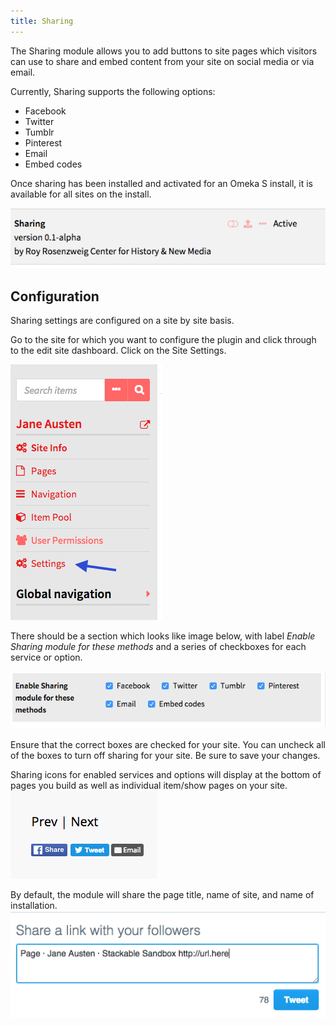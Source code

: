 ```yaml
---
title: Sharing
---
```

The Sharing module allows you to add buttons to site pages which  visitors can use to share and embed content from your site on social media or via email.

Currently, Sharing supports the following options:
- Facebook
- Twitter
- Tumblr
- Pinterest
- Email
- Embed codes

Once sharing has been installed and activated for an Omeka S install, it is available for all sites on the install. 

![Sharing module installed and activated in the general settings module page](../modules/modulesfiles/sharing1.png)

Configuration
--------------
Sharing settings are configured on a site by site basis. 

Go to the site for which you want to configure the plugin and click through to the edit site dashboard. Click on the Site Settings. 

![Left hand navigation options for sites: settings is at the bottom](../modules/modulesfiles/sharing2.png)

There should be a section which looks like image below, with label *Enable Sharing module for these methods* and a series of checkboxes for each service or option.

![Checkboxes for the sharing options listed above, in two rows](../modules/modulesfiles/sharing_options.png)

Ensure that the correct boxes are checked for your site. You can uncheck all of the boxes to turn off sharing for your site. Be sure to save your changes. 

Sharing icons for enabled services and options will display at the bottom of pages you build as well as individual item/show pages on your site. 
![Share buttons for Facebook, twitter, and email displayed below the site’s Previous and Next navigation buttons](../modules/modulesfiles/sharing_buttons.png)

By default, the module will share the page title, name of site, and name of installation. 
![An example tweet for the page, listing the page’s title then a dot, followed by the site’s title then a dot, followed by the installation title, ending with a dummy url for the site](../modules/modulesfiles/sharing_display1.png)